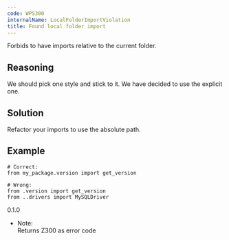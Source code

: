 ```yaml
---
code: WPS300
internalName: LocalFolderImportViolation
title: Found local folder import
---
```


Forbids to have imports relative to the current folder.

## Reasoning
We should pick one style and stick to it. We have decided to use the
explicit one.

## Solution
Refactor your imports to use the absolute path.

## Example

    # Correct:
    from my_package.version import get_version
    
    # Wrong:
    from .version import get_version
    from ..drivers import MySQLDriver

<div class="versionadded">

0.1.0

</div>

  - Note:  
    Returns Z300 as error code